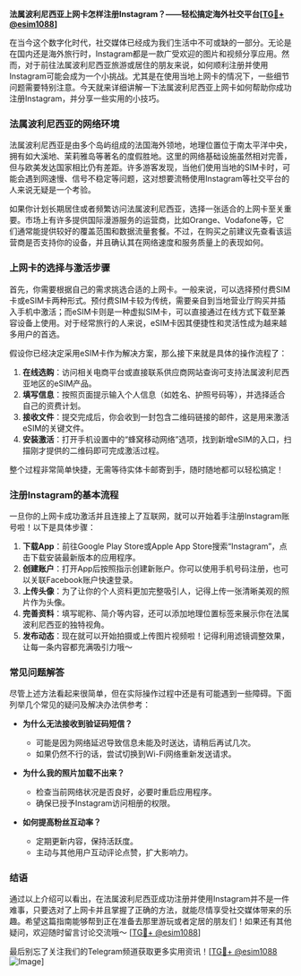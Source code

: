 **法属波利尼西亚上网卡怎样注册Instagram？——轻松搞定海外社交平台[[TG💪+ @esim1088](https://t.me/s/esim1088)]**

在当今这个数字化时代，社交媒体已经成为我们生活中不可或缺的一部分。无论是在国内还是海外旅行时，Instagram都是一款广受欢迎的图片和视频分享应用。然而，对于前往法属波利尼西亚旅游或居住的朋友来说，如何顺利注册并使用Instagram可能会成为一个小挑战。尤其是在使用当地上网卡的情况下，一些细节问题需要特别注意。今天就来详细讲解一下法属波利尼西亚上网卡如何帮助你成功注册Instagram，并分享一些实用的小技巧。

### 法属波利尼西亚的网络环境

法属波利尼西亚是由多个岛屿组成的法国海外领地，地理位置位于南太平洋中央，拥有如大溪地、茉莉雅岛等著名的度假胜地。这里的网络基础设施虽然相对完善，但与欧美发达国家相比仍有差距。许多游客发现，当他们使用当地的SIM卡时，可能会遇到网速慢、信号不稳定等问题，这对想要流畅使用Instagram等社交平台的人来说无疑是一个考验。

如果你计划长期居住或者频繁访问法属波利尼西亚，选择一张适合的上网卡至关重要。市场上有许多提供国际漫游服务的运营商，比如Orange、Vodafone等，它们通常能提供较好的覆盖范围和数据流量套餐。不过，在购买之前建议先查看该运营商是否支持你的设备，并且确认其在网络速度和服务质量上的表现如何。

### 上网卡的选择与激活步骤

首先，你需要根据自己的需求挑选合适的上网卡。一般来说，可以选择预付费SIM卡或eSIM卡两种形式。预付费SIM卡较为传统，需要亲自到当地营业厅购买并插入手机中激活；而eSIM卡则是一种虚拟SIM卡，可以直接通过在线方式下载至兼容设备上使用。对于经常旅行的人来说，eSIM卡因其便捷性和灵活性成为越来越多用户的首选。

假设你已经决定采用eSIM卡作为解决方案，那么接下来就是具体的操作流程了：

1. **在线选购**：访问相关电商平台或直接联系供应商网站查询可支持法属波利尼西亚地区的eSIM产品。
2. **填写信息**：按照页面提示输入个人信息（如姓名、护照号码等），并选择适合自己的资费计划。
3. **接收文件**：提交完成后，你会收到一封包含二维码链接的邮件，这是用来激活eSIM的关键文件。
4. **安装激活**：打开手机设置中的“蜂窝移动网络”选项，找到新增eSIM的入口，扫描刚才提供的二维码即可完成激活过程。

整个过程非常简单快捷，无需等待实体卡邮寄到手，随时随地都可以轻松搞定！

### 注册Instagram的基本流程

一旦你的上网卡成功激活并且连接上了互联网，就可以开始着手注册Instagram账号啦！以下是具体步骤：

1. **下载App**：前往Google Play Store或Apple App Store搜索“Instagram”，点击下载安装最新版本的应用程序。
2. **创建账户**：打开App后按照指示创建新账户。你可以使用手机号码注册，也可以关联Facebook账户快速登录。
3. **上传头像**：为了让你的个人资料更加完整吸引人，记得上传一张清晰美观的照片作为头像。
4. **完善资料**：填写昵称、简介等内容，还可以添加地理位置标签来展示你在法属波利尼西亚的独特视角。
5. **发布动态**：现在就可以开始拍摄或上传图片视频啦！记得利用滤镜调整效果，让每一条内容都充满吸引力哦～

### 常见问题解答

尽管上述方法看起来很简单，但在实际操作过程中还是有可能遇到一些障碍。下面列举几个常见的疑问及解决办法供参考：

- **为什么无法接收到验证码短信？**
   - 可能是因为网络延迟导致信息未能及时送达，请稍后再试几次。
   - 如果仍然不行的话，尝试切换到Wi-Fi网络重新发送请求。

- **为什么我的照片加载不出来？**
   - 检查当前网络状况是否良好，必要时重启应用程序。
   - 确保已授予Instagram访问相册的权限。

- **如何提高粉丝互动率？**
   - 定期更新内容，保持活跃度。
   - 主动与其他用户互动评论点赞，扩大影响力。

### 结语

通过以上介绍可以看出，在法属波利尼西亚成功注册并使用Instagram并不是一件难事，只要选对了上网卡并且掌握了正确的方法，就能尽情享受社交媒体带来的乐趣。希望这篇指南能够帮到正在准备去那里游玩或者定居的朋友们！如果还有其他疑问，欢迎随时留言讨论交流哦～ [[TG💪+ @esim1088](https://t.me/s/esim1088)]

最后别忘了关注我们的Telegram频道获取更多实用资讯！[[TG💪+ @esim1088](https://t.me/s/esim1088) ![Image](https://i.postimg.cc/4NQfJmqS/Snipaste-2025-05-13-00-14-12.png)]